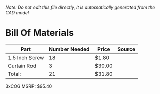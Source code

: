 ###### Note: Do not edit this file directly, it is automatically generated from the CAD model 
# Bill Of Materials 
 |Part|Number Needed|Price|Source| 
 |----|----------|-----|-----|
|1.5 Inch Screw|18|$1.80||
|Curtain Rod|3|$30.00||
|Total: |21|$31.80| |

 3xCOG MSRP: $95.40